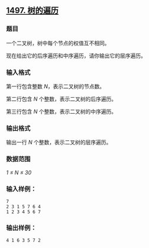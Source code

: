 ## [1497. 树的遍历](https://www.acwing.com/problem/content/1499/)

### 题目

一个二叉树，树中每个节点的权值互不相同。

现在给出它的后序遍历和中序遍历，请你输出它的层序遍历。

### 输入格式

第一行包含整数 *N*，表示二叉树的节点数。

第二行包含 *N* 个整数，表示二叉树的后序遍历。

第三行包含 *N* 个整数，表示二叉树的中序遍历。

### 输出格式

输出一行 *N* 个整数，表示二叉树的层序遍历。

### 数据范围

*1 ≤ N ≤ 30*

### 输入样例：

```
7
2 3 1 5 7 6 4
1 2 3 4 5 6 7
```

### 输出样例：

```
4 1 6 3 5 7 2
```
